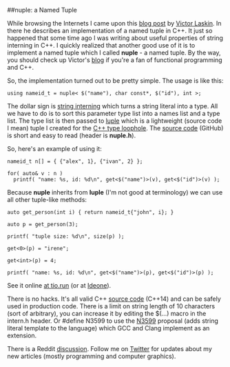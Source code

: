 
##nuple: a Named Tuple

  While browsing the Internets I came upon this [blog post][vnt] by [Victor Laskin][victor].
  In there he describes an implementation of a named tuple in C++. It just so happened that some 
  time ago I was writing about useful properties of string interning in C++. I quickly realized 
  that another good use of it is to implement a named tuple which I called **nuple** - a named 
  tuple. By the way, you should check up Victor's [blog][vb] if you're a fan of functional 
  programming and C++.

  So, the implementation turned out to be pretty simple. The usage is like this:

    using nameid_t = nuple< $("name"), char const*, $("id"), int >;

  The dollar sign is [string interning][intern] which turns a string literal into a type. All we 
  have to do is to sort this parameter type list into a names list and a type list. The type list
  is then passed to [luple][] which is a lightweight (source code I mean) tuple I created for 
  the [C++ type loophole][l]. The [source code][luple] (GitHub) is short and easy to read 
  (header is **nuple.h**).

  So, here's an example of using it:

    nameid_t n[] = { {"alex", 1}, {"ivan", 2} };
    
    for( auto& v : n )      
      printf( "name: %s, id: %d\n", get<$("name")>(v), get<$("id")>(v) );

  Because **nuple** inherits from **luple** (I'm not good at terminology) we can use all other 
  tuple-like methods:

    auto get_person(int i) { return nameid_t{"john", i}; }
    
    auto p = get_person(3);
    
    printf( "tuple size: %d\n", size(p) );
    
    get<0>(p) = "irene";
    
    get<int>(p) = 4;
    
    printf( "name: %s, id: %d\n", get<$("name")>(p), get<$("id")>(p) );

  See it online [at tio.run][n-tio] (or at [Ideone][n-ide]).

  There is no hacks. It's all valid C++ [source code][luple] (C++14) and can be safely used in 
  production code. There is a limit on string length of 10 characters (sort of arbitrary), you can 
  increase it by editing the $(...) macro in the intern.h header. Or #define N3599 to use the 
  [N3599][] proposal (adds string literal template to the language) which GCC and Clang implement 
  as an extension.

  There is a Reddit [discussion][reddit]. Follow me on [Twitter][t] for updates about my new 
  articles (mostly programming and computer graphics). 


  [vnt]: http://vitiy.info/named-tuple-for-cplusplus/ "Named tuple for C++"
  [victor]: http://twitter.com/VictorLaskin "Victor Laskin Twitter"
  [vb]: http://vitiy.info/ "Victor Laskin's Blog"
  [intern]: intern.html "Useful Properties of String Interning in C++"
  [l]: type-loophole.html "The C++ Type Loophole (C++14)"
  [luple]: https://github.com/alexpolt/luple/
  [t]: https://twitter.com/poltavsky_alex "Alexandr Poltavsky, Software Developer"

  [n-tio]: https://goo.gl/EMWgBG "nuple Online Example"
  [n-ide]: https://ideone.com/uvZ3uZ "nuple Online Example"

  [N3599]: http://open-std.org/JTC1/SC22/WG21/docs/papers/2013/n3599.html "Literal operator templates for strings"

  [reddit]: https://www.reddit.com/r/cpp/comments/75wc6j/nuple_a_named_tuple/ "nuple: a Named Tuple on Reddit"

